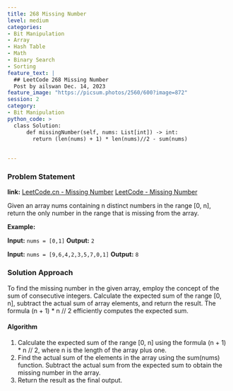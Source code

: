```yaml
---
title: 268 Missing Number
level: medium
categories:
- Bit Manipulation
- Array
- Hash Table
- Math
- Binary Search
- Sorting
feature_text: |
  ## LeetCode 268 Missing Number
  Post by ailswan Dec. 14, 2023
feature_image: "https://picsum.photos/2560/600?image=872"
session: 2
category:
- Bit Manipulation
python_code: >
  class Solution:
      def missingNumber(self, nums: List[int]) -> int:
        return (len(nums) + 1) * len(nums)//2 - sum(nums)
      
         
---
```


### Problem Statement
**link:**
[LeetCode.cn - Missing Number](https://leetcode.cn/problems/missing-number/)
[LeetCode - Missing Number](https://leetcode.com/problems/missing-number/)

 
Given an array nums containing n distinct numbers in the range [0, n], return the only number in the range that is missing from the array.

 
**Example:**

**Input:** `nums = [0,1]`
**Output:** `2`
 
**Input:** `nums = [9,6,4,2,3,5,7,0,1]`
**Output:** `8`

### Solution Approach
To find the missing number in the given array, employ the concept of the sum of consecutive integers. Calculate the expected sum of the range [0, n], subtract the actual sum of array elements, and return the result. The formula (n + 1) * n // 2 efficiently computes the expected sum.

#### Algorithm
1. Calculate the expected sum of the range [0, n] using the formula (n + 1) * n // 2, where n is the length of the array plus one.
2. Find the actual sum of the elements in the array using the sum(nums) function.
Subtract the actual sum from the expected sum to obtain the missing number in the array.
3. Return the result as the final output.